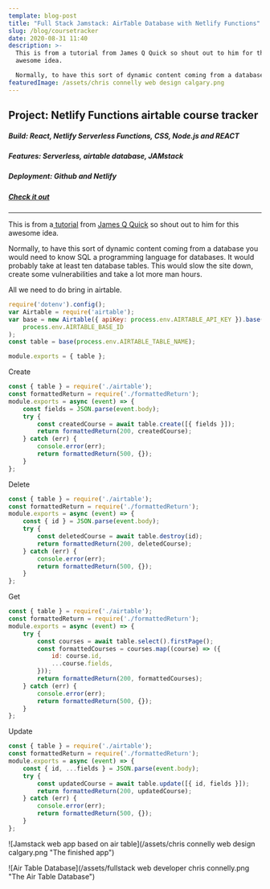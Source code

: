 ```yaml
---
template: blog-post
title: "Full Stack Jamstack: AirTable Database with Netlify Functions"
slug: /blog/coursetracker
date: 2020-08-31 11:40
description: >-
  This is from a tutorial from James Q Quick so shout out to him for this
  awesome idea.

  Normally, to have this sort of dynamic content coming from a database you would need to know SQL a programming language for databases.
featuredImage: /assets/chris connelly web design calgary.png
---
```

## Project: Netlify Functions airtable course tracker

##### Build: React, Netlify Serverless Functions, CSS, Node.js and REACT

##### Features: Serverless, airtable database, JAMstack

##### Deployment: Github and Netlify

##### [Check it out](https://airtable-react-course-tracker.netlify.app/)

- - -

This is from a[ tutorial](https://youtu.be/VxlbcoJ3nnc) from [James Q Quick](https://github.com/jamesqquick) so shout out to him for this awesome idea.

Normally, to have this sort of dynamic content coming from a database you would need to know SQL a programming language for databases. It would probably take at least ten database tables. This would slow the site down, create some vulnerabilities and take a lot more man hours. 



All we need to do bring in airtable.

```javascript
require('dotenv').config();
var Airtable = require('airtable');
var base = new Airtable({ apiKey: process.env.AIRTABLE_API_KEY }).base(
    process.env.AIRTABLE_BASE_ID
);
const table = base(process.env.AIRTABLE_TABLE_NAME);

module.exports = { table };
```



Create

```javascript
const { table } = require('./airtable');
const formattedReturn = require('./formattedReturn');
module.exports = async (event) => {
    const fields = JSON.parse(event.body);
    try {
        const createdCourse = await table.create([{ fields }]);
        return formattedReturn(200, createdCourse);
    } catch (err) {
        console.error(err);
        return formattedReturn(500, {});
    }
};
```

Delete

```javascript
const { table } = require('./airtable');
const formattedReturn = require('./formattedReturn');
module.exports = async (event) => {
    const { id } = JSON.parse(event.body);
    try {
        const deletedCourse = await table.destroy(id);
        return formattedReturn(200, deletedCourse);
    } catch (err) {
        console.error(err);
        return formattedReturn(500, {});
    }
};
```

Get

```javascript
const { table } = require('./airtable');
const formattedReturn = require('./formattedReturn');
module.exports = async (event) => {
    try {
        const courses = await table.select().firstPage();
        const formattedCourses = courses.map((course) => ({
            id: course.id,
            ...course.fields,
        }));
        return formattedReturn(200, formattedCourses);
    } catch (err) {
        console.error(err);
        return formattedReturn(500, {});
    }
};

```

Update

```javascript
const { table } = require('./airtable');
const formattedReturn = require('./formattedReturn');
module.exports = async (event) => {
    const { id, ...fields } = JSON.parse(event.body);
    try {
        const updatedCourse = await table.update([{ id, fields }]);
        return formattedReturn(200, updatedCourse);
    } catch (err) {
        console.error(err);
        return formattedReturn(500, {});
    }
};

```



![Jamstack web app based on air table](/assets/chris connelly web design calgary.png "The finished app")

![Air Table Database](/assets/fullstack web developer chris connelly.png "The Air Table Database")
